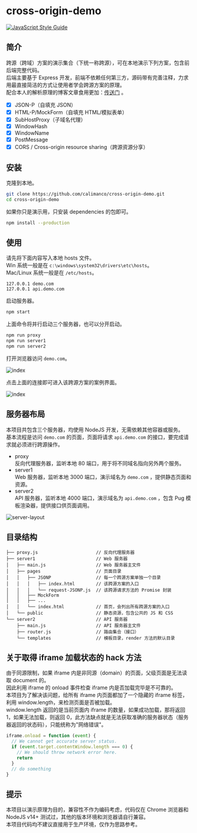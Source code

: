 # cross-origin-demo

[![JavaScript Style Guide](https://img.shields.io/badge/code_style-standard-brightgreen.svg)](https://standardjs.com)

## 简介

跨源（跨域）方案的演示集合（下统一称跨源），可在本地演示下列方案，包含前后端完整代码。  
后端主要基于 Express 开发，前端不依赖任何第三方，源码带有完善注释，力求用最直接简洁的方式让使用者学会跨源方案的原理。  
配合本人的解析原理的博客文章食用更加：[传送门](https://segmentfault.com/a/1190000040070036) 。

- [x] JSON-P（自填充 JSON）
- [x] HTML-P/MockForm（自填充 HTML/模拟表单）
- [x] SubHostProxy（子域名代理）
- [x] WindowHash
- [x] WindowName
- [x] PostMessage
- [x] CORS / Cross-origin resource sharing（跨源资源分享）

## 安装

克隆到本地。

```bash
git clone https://github.com/calimanco/cross-origin-demo.git
cd cross-origin-demo
```

如果你只是演示用，只安装 dependencies 的包即可。

```bash
npm install --production
```

## 使用

请先将下面内容写入本地 hosts 文件。  
Win 系统一般是在 `c:\windows\system32\drivers\etc\hosts`。  
Mac/Linux 系统一般是在 `/etc/hosts`。

```text
127.0.0.1 demo.com
127.0.0.1 api.demo.com
```

启动服务器。

```bash
npm start
```

上面命令将并行启动三个服务器，也可以分开启动。

```bash
npm run proxy
npm run server1
npm run server2
```

打开浏览器访问 `demo.com`。

![index](https://calimanco.github.io/cross-origin-demo/index.png)

点击上面的连接即可进入该跨源方案的案例界面。

![index](https://calimanco.github.io/cross-origin-demo/page.png)

## 服务器布局

本项目共包含三个服务器，均使用 NodeJS 开发，无需依赖其他容器或服务。  
基本流程是访问 `demo.com` 的页面，页面将请求 `api.demo.com` 的接口，要完成请求就必须进行跨源操作。

- proxy  
  反向代理服务器，监听本地 80 端口，用于将不同域名指向另外两个服务。
- server1  
  Web 服务器，监听本地 3000 端口，演示域名为 `demo.com` ，提供静态页面和资源。
- server2  
  API 服务器，监听本地 4000 端口，演示域名为 `api.demo.com` ，包含 Pug 模板渲染器，提供接口供页面调用。

![server-layout](https://calimanco.github.io/cross-origin-demo/server-layout.png)

## 目录结构

```text
├── proxy.js                      // 反向代理服务器
├── server1                       // Web 服务器
│   ├── main.js                   // Web 服务器主文件
│   ├── pages                     // 页面目录
│   │   ├── JSONP                 // 每一个跨源方案单独一个目录
│   │   │   ├── index.html        // 该跨源方案的入口
│   │   │   └── request-JSONP.js  // 该跨源请求方法的 Promise 封装
│   │   ├── MockForm
│   │   ├── ...
│   │   └── index.html            // 首页，会列出所有跨源方案的入口
│   └── public                    // 静态资源，包含公共的 JS 和 CSS
└── server2                       // API 服务器
    ├── main.js                   // API 服务器主文件
    ├── router.js                 // 路由集合（接口）
    └── templates                 // 模板目录，render 方法的默认目录
```

## 关于取得 iframe 加载状态的 hack 方法

由于同源限制，如果 iframe 内是非同源（domain）的页面，父级页面是无法读取 document 的。  
因此利用 iframe 的 onload 事件检查 iframe 内是否加载完毕是不可靠的。  
本项目为了解决该问题，给所有 iframe 内页面都加了一个隐藏的 iframe 标签，利用 window.length，来检测页面是否被加载。  
window.length 返回的是当前页面内 iframe 的数量，如果成功加载，那将返回 1，如果无法加载，则返回 0，此方法缺点就是无法获取准确的服务器状态（服务器返回的状态码），只能统称为"网络错误"。

```javascript
iframe.onload = function (event) {
  // We cannot get accurate server status.
  if (event.target.contentWindow.length === 0) {
    // We should throw network error here.
    return
  }
  // do something
}
```

## 提示

本项目以演示原理为目的，兼容性不作为编码考虑，代码仅在 Chrome 浏览器和 NodeJS v14+ 测试过，其他的版本环境和浏览器请自行兼容。  
本项目代码均不建议直接用于生产环境，仅作为思路参考。
